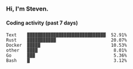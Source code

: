 ### Hi, I'm Steven.

#### Coding activity (past 7 days)
```
Text    ▓▓▓▓▓▓▓▓▓▓▓▓▓▓▓▓▓▓▓▓▓▓▓▓▓▓▓▓▓▓  52.91%
Rust    ▓▓▓▓▓▓▓▓▓▓▓                     20.07%
Docker  ▓▓▓▓▓                           10.53%
other   ▓▓▓▓                             8.01%
Go      ▓▓▓                              5.36%
Bash    ▓                                3.12%
```
